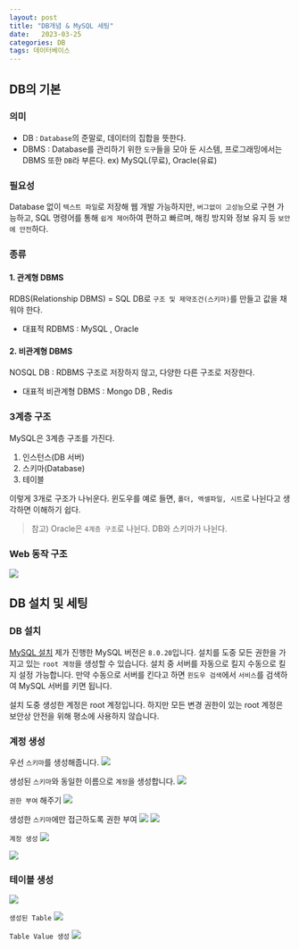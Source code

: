 ```yaml
---
layout: post
title: "DB개념 & MySQL 세팅"
date:   2023-03-25
categories: DB
tags: 데이터베이스
---
```


## DB의 기본
### 의미
- DB : `Database`의 준말로, 데이터의 집합을 뜻한다. 
- DBMS : Database를 관리하기 위한 `도구`들을 모아 둔 시스템, 프로그래밍에서는 DBMS 또한 `DB`라 부른다. ex) MySQL(무료), Oracle(유료)

### 필요성
Database 없이 `텍스트 파일`로 저장해 웹 개발 가능하지만, `버그없이 고성능`으로 구현 가능하고, SQL 명령어를 통해 `쉽게 제어`하여 편하고 빠르며, 해킹 방지와 정보 유지 등 `보안에 안전`하다.

### 종류
#### 1. 관계형 DBMS
RDBS(Relationship DBMS) = SQL DB로 `구조 및 제약조건(스키마)`를 만들고 값을 채워야 한다. 
- 대표적 RDBMS : MySQL , Oracle

#### 2. 비관계형 DBMS
NOSQL DB : RDBMS 구조로 저장하지 않고, 다양한 다른 구조로 저장한다. 
- 대표적 비관계형 DBMS : Mongo DB , Redis

### 3계층 구조
MySQL은 3계층 구조를 가진다. 

1. 인스턴스(DB 서버) 
2. 스키마(Database)
3. 테이블

이렇게 3개로 구조가 나뉘운다. 윈도우를 예로 들면, `폴더, 엑셀파일, 시트`로 나뉜다고 생각하면 이해하기 쉽다.

> 참고) Oracle은 `4계층 구조`로 나뉜다. DB와 스키마가 나뉜다.

### Web 동작 구조
![](https://media.vlpt.us/images/dev-hoon/post/8c813169-f1e8-41c8-8c70-59f43c31ad04/image.png)




## DB 설치 및 세팅
### DB 설치
[MySQL 설치](https://downloads.mysql.com/archives/installer/)
제가 진행한 MySQL 버전은 `8.0.20`입니다.
설치를 도중 모든 권한을 가지고 있는 `root 계정`을 생성할 수 있습니다.
설치 중 서버를 자동으로 킬지 수동으로 킬지 설정 가능합니다.
만약 수동으로 서버를 킨다고 하면 `윈도우 검색`에서 `서비스`를 검색하여 MySQL 서버를 키면 됩니다.

설치 도중 생성한 계정은 root 계정입니다. 하지만 모든 변경 권한이 있는 root 계정은 보안상 안전을 위해 평소에 사용하지 않습니다. 

### 계정 생성
우선 `스키마`를 생성해줍니다.
![](https://media.vlpt.us/images/dev-hoon/post/aba17080-f69b-4cad-ac16-b4f1f3a9f2e2/image.png)

생성된 `스키마`와 동일한 이름으로 `계정`을 생성합니다.
![](https://media.vlpt.us/images/dev-hoon/post/f7f69cb2-f622-43c9-82ec-21168520048f/image.png)

`권한 부여` 해주기
![](https://media.vlpt.us/images/dev-hoon/post/3553a23b-de6b-4b1f-bf8c-3866b2c8f377/image.png)

생성한 `스키마`에만 접근하도록 권한 부여
![](https://media.vlpt.us/images/dev-hoon/post/e9f1dda5-7390-4657-803d-9d93c37d4a2f/image.png)
![](https://media.vlpt.us/images/dev-hoon/post/73912d14-f3ce-4253-b98f-9f950cd715e3/image.png)

`계정 생성`
![](https://media.vlpt.us/images/dev-hoon/post/9bfd05ce-7fb3-4d01-bf3b-1a165da1f128/image.png)

![](https://media.vlpt.us/images/dev-hoon/post/5ee246ef-2cfb-4661-811f-35075ee5610c/image.png)

### 테이블 생성
![](https://media.vlpt.us/images/dev-hoon/post/0f969782-b372-4901-9b77-664ff9d66980/image.png)

`생성된 Table`
![](https://media.vlpt.us/images/dev-hoon/post/e86ef245-e2f3-44c0-b1e5-3f1fc88cf3d8/image.png)

`Table Value 생성`
![](https://media.vlpt.us/images/dev-hoon/post/f8679880-fbb9-4e76-a4cf-56706dbafa61/image.png)
